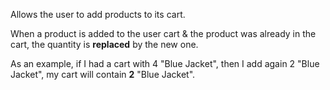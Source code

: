 Allows the user to add products to its cart.

When a product is added to the user cart & the product was already in the cart, the quantity is **replaced** by the new one.

As an example, if I had a cart with 4 "Blue Jacket", then I add again 2 "Blue Jacket", my cart will contain **2** "Blue Jacket".